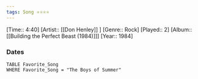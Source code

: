 ```yaml
---
tags: Song ⭐⭐⭐⭐ 
---
```

[Time:: 4:40]
[Artist:: [[Don Henley]] ]
[Genre:: Rock]
[Played:: 2]
[Album:: [[Building the Perfect Beast (1984)]]]
[Year:: 1984]
### Dates
````dataview
TABLE Favorite_Song
WHERE Favorite_Song = "The Boys of Summer"
````